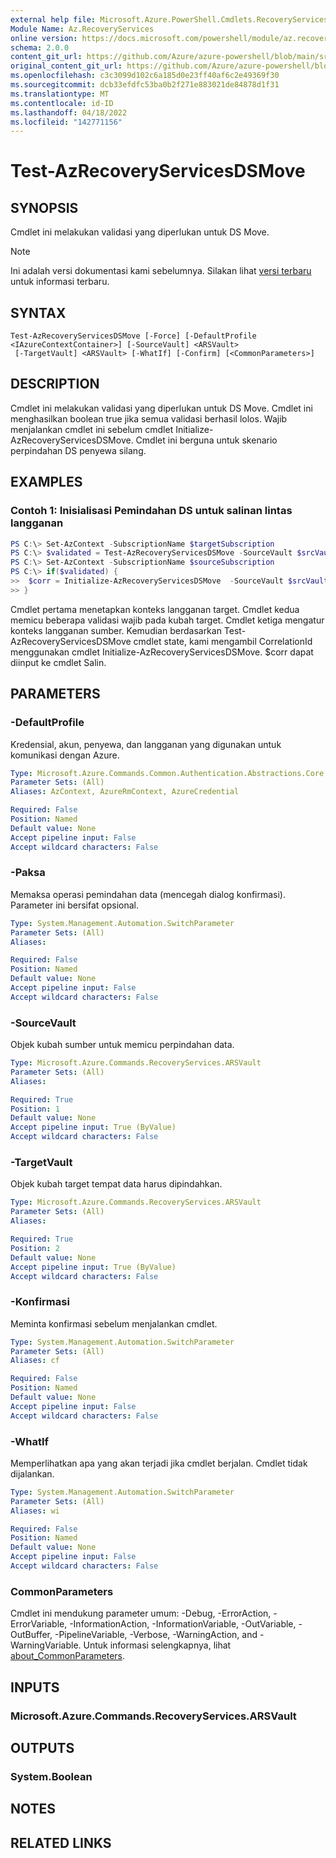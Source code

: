 ```yaml
---
external help file: Microsoft.Azure.PowerShell.Cmdlets.RecoveryServices.Backup.dll-Help.xml
Module Name: Az.RecoveryServices
online version: https://docs.microsoft.com/powershell/module/az.recoveryservices/test-azrecoveryservicesdsmove
schema: 2.0.0
content_git_url: https://github.com/Azure/azure-powershell/blob/main/src/RecoveryServices/RecoveryServices/help/Test-AzRecoveryServicesDSMove.md
original_content_git_url: https://github.com/Azure/azure-powershell/blob/main/src/RecoveryServices/RecoveryServices/help/Test-AzRecoveryServicesDSMove.md
ms.openlocfilehash: c3c3099d102c6a185d0e23ff40af6c2e49369f30
ms.sourcegitcommit: dcb33efdfc53ba0b2f271e883021de84878d1f31
ms.translationtype: MT
ms.contentlocale: id-ID
ms.lasthandoff: 04/18/2022
ms.locfileid: "142771156"
---
```

# Test-AzRecoveryServicesDSMove

## SYNOPSIS
Cmdlet ini melakukan validasi yang diperlukan untuk DS Move.

> [!NOTE]
>Ini adalah versi dokumentasi kami sebelumnya. Silakan lihat [versi terbaru](/powershell/module/az.recoveryservices/test-azrecoveryservicesdsmove) untuk informasi terbaru.

## SYNTAX

```
Test-AzRecoveryServicesDSMove [-Force] [-DefaultProfile <IAzureContextContainer>] [-SourceVault] <ARSVault>
 [-TargetVault] <ARSVault> [-WhatIf] [-Confirm] [<CommonParameters>]
```

## DESCRIPTION
Cmdlet ini melakukan validasi yang diperlukan untuk DS Move. Cmdlet ini menghasilkan boolean true jika semua validasi berhasil lolos. Wajib menjalankan cmdlet ini sebelum cmdlet Initialize-AzRecoveryServicesDSMove. Cmdlet ini berguna untuk skenario perpindahan DS penyewa silang.

## EXAMPLES

### Contoh 1: Inisialisasi Pemindahan DS untuk salinan lintas langganan
```powershell
PS C:\> Set-AzContext -SubscriptionName $targetSubscription
PS C:\> $validated = Test-AzRecoveryServicesDSMove -SourceVault $srcVault -TargetVault $trgVault -Force
PS C:\> Set-AzContext -SubscriptionName $sourceSubscription
PS C:\> if($validated) {
>>  $corr = Initialize-AzRecoveryServicesDSMove  -SourceVault $srcVault -TargetVault $trgVault
>> }
```

Cmdlet pertama menetapkan konteks langganan target. Cmdlet kedua memicu beberapa validasi wajib pada kubah target.
Cmdlet ketiga mengatur konteks langganan sumber.
Kemudian berdasarkan Test-AzRecoveryServicesDSMove cmdlet state, kami mengambil CorrelationId menggunakan cmdlet Initialize-AzRecoveryServicesDSMove. $corr dapat diinput ke cmdlet Salin.

## PARAMETERS

### -DefaultProfile
Kredensial, akun, penyewa, dan langganan yang digunakan untuk komunikasi dengan Azure.

```yaml
Type: Microsoft.Azure.Commands.Common.Authentication.Abstractions.Core.IAzureContextContainer
Parameter Sets: (All)
Aliases: AzContext, AzureRmContext, AzureCredential

Required: False
Position: Named
Default value: None
Accept pipeline input: False
Accept wildcard characters: False
```

### -Paksa
Memaksa operasi pemindahan data (mencegah dialog konfirmasi).
Parameter ini bersifat opsional.

```yaml
Type: System.Management.Automation.SwitchParameter
Parameter Sets: (All)
Aliases:

Required: False
Position: Named
Default value: None
Accept pipeline input: False
Accept wildcard characters: False
```

### -SourceVault
Objek kubah sumber untuk memicu perpindahan data.

```yaml
Type: Microsoft.Azure.Commands.RecoveryServices.ARSVault
Parameter Sets: (All)
Aliases:

Required: True
Position: 1
Default value: None
Accept pipeline input: True (ByValue)
Accept wildcard characters: False
```

### -TargetVault
Objek kubah target tempat data harus dipindahkan.

```yaml
Type: Microsoft.Azure.Commands.RecoveryServices.ARSVault
Parameter Sets: (All)
Aliases:

Required: True
Position: 2
Default value: None
Accept pipeline input: True (ByValue)
Accept wildcard characters: False
```

### -Konfirmasi
Meminta konfirmasi sebelum menjalankan cmdlet.

```yaml
Type: System.Management.Automation.SwitchParameter
Parameter Sets: (All)
Aliases: cf

Required: False
Position: Named
Default value: None
Accept pipeline input: False
Accept wildcard characters: False
```

### -WhatIf
Memperlihatkan apa yang akan terjadi jika cmdlet berjalan.
Cmdlet tidak dijalankan.

```yaml
Type: System.Management.Automation.SwitchParameter
Parameter Sets: (All)
Aliases: wi

Required: False
Position: Named
Default value: None
Accept pipeline input: False
Accept wildcard characters: False
```

### CommonParameters
Cmdlet ini mendukung parameter umum: -Debug, -ErrorAction, -ErrorVariable, -InformationAction, -InformationVariable, -OutVariable, -OutBuffer, -PipelineVariable, -Verbose, -WarningAction, and -WarningVariable. Untuk informasi selengkapnya, lihat [about_CommonParameters](http://go.microsoft.com/fwlink/?LinkID=113216).

## INPUTS

### Microsoft.Azure.Commands.RecoveryServices.ARSVault

## OUTPUTS

### System.Boolean

## NOTES

## RELATED LINKS
